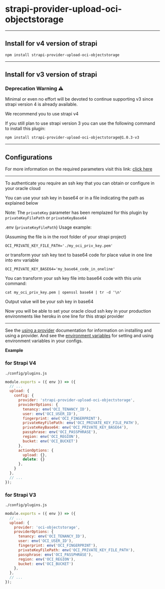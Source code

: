 # strapi-provider-upload-oci-objectstorage

---

## Install for v4 version of strapi
```console
npm install strapi-provider-upload-oci-objectstorage
```

---

## Install for v3 version of strapi
### Deprecation Warning :warning:

Minimal or even no effort will be devoted to continue supporting v3 since strapi version 4 is already available.

We recommend you to use strapi v4

If you still plan to use strapi version 3 you can use the following command to install this plugin:
```console
npm install strapi-provider-upload-oci-objectstorage@1.0.3-v3
```

---

## Configurations

For more information on the required parameters visit this link:
[click here](https://docs.oracle.com/en-us/iaas/tools/typescript/2.37.0/classes/_common_lib_auth_auth_.simpleauthenticationdetailsprovider.html#constructor)

---
To authenticate you require an ssh key that you can obtain or configure in your oracle cloud

You can use your ssh key in base64 or in a file indicating the path as explained below

Note:
The `privateKey` parameter
has been remplazed  for this plugin by `privateKeyFilePath` or `privateKeyBase64`

.env (`privateKeyFilePath`) Usage example:

(Assuming the file is in the root folder of your strapi project)
```
OCI_PRIVATE_KEY_FILE_PATH='./my_oci_priv_key.pem'
```


or transform your ssh key text to base64 code for place value in one line into env variable


```
OCI_PRIVATE_KEY_BASE64='my_base64_code_in_oneline'
```

You can transform your ssh key file into base64 code with this unix command:
```
cat my_oci_priv_key.pem | openssl base64 | tr -d '\n'
```
Output value will be your ssh key in base64

Now you will be able to set your oracle cloud ssh key in your production environments like heroku in one line for this strapi provider 

---

See the [using a provider](https://strapi.io/documentation/developer-docs/latest/development/plugins/upload.html#using-a-provider) documentation for information on installing and using a provider. And see the [environment variables](https://strapi.io/documentation/developer-docs/latest/setup-deployment-guides/configurations.html#environment-variables) for setting and using environment variables in your configs.


**Example**

### for Strapi V4

`./config/plugins.js`

```js
module.exports = ({ env }) => ({
  // ...
  upload: {
    config: {
      provider: 'strapi-provider-upload-oci-objectstorage',
      providerOptions: {
        tenancy: env('OCI_TENANCY_ID'),
        user: env('OCI_USER_ID'),
        fingerprint: env('OCI_FINGERPRINT'),
        privateKeyFilePath: env('OCI_PRIVATE_KEY_FILE_PATH'),
        privateKeyBase64: env('OCI_PRIVATE_KEY_BASE64'),
        passphrase: env('OCI_PASSPHRASE'),
        region: env('OCI_REGION'),
        bucket: env('OCI_BUCKET')
      },
      actionOptions: {
        upload: {},
        delete: {}
      },
    }
  },
  // ...
});
```

### for Strapi V3

`./config/plugins.js`

```js
module.exports = ({ env }) => ({
  // ...
  upload: {
    provider: 'oci-objectstorage',
    providerOptions: {
      tenancy: env('OCI_TENANCY_ID'),
      user: env('OCI_USER_ID'),
      fingerprint: env('OCI_FINGERPRINT'),
      privateKeyFilePath: env('OCI_PRIVATE_KEY_FILE_PATH'),
      passphrase: env('OCI_PASSPHRASE'),
      region: env('OCI_REGION'),
      bucket: env('OCI_BUCKET')
    },
  },
  // ...
});
```
